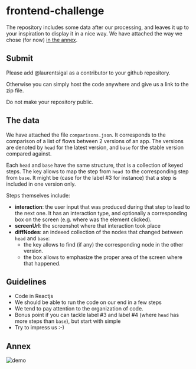 # frontend-challenge

The repository includes some data after our processing, and leaves it up to your inspiration
to display it in a nice way. We have attached the way we chose (for now) [in the annex](#annex).

## Submit

Please add @laurentsigal as a contributor to your github repository.

Otherwise you can simply host the code anywhere and give us a link to the zip file.

Do not make your repository public.

## The data

We have attached the file `comparisons.json`.
It corresponds to the comparison of a list of flows between 2 versions of an app. The versions
are denoted by `head` for the latest version, and `base` for the stable version compared against.

Each `head` and `base` have the same structure, that is a collection of keyed steps.
The key allows to map the step from `head `to the corresponding step from `base`.
It might be (case for the label #3 for instance) that a step is included in one version only.

Steps themselves include:
- **interaction**: the user input that was produced during that step to lead to the next one. It has
an interaction type, and optionally a corresponding box on the screen (e.g. where was the element clicked).
- **screenUrl**: the screenshot where that interaction took place
- **diffNodes**: an indexed collection of the nodes that changed between `head` and `base`:
  * the key allows to find (if any) the corresponding node in the other version.
  * the box allows to emphasize the proper area of the screen where that happened.

## Guidelines

- Code in Reactjs
- We should be able to run the code on our end in a few steps
- We tend to pay attention to the organization of code.
- Bonus point if you can tackle label #3 and label #4 (where `head` has more steps than `base`), but
start with simple
- Try to impress us :-)

## Annex

![demo](https://user-images.githubusercontent.com/10992081/41192660-855295a4-6c01-11e8-9095-77b38d928bcf.gif)
